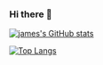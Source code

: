 ### Hi there 👋

<!--
**jamesjiwon/jamesjiwon** is a ✨ _special_ ✨ repository because its `README.md` (this file) appears on your GitHub profile.

Here are some ideas to get you started:


- 🔭 I’m currently working on ...
- 🌱 I’m currently learning ...
- 👯 I’m looking to collaborate on ...
- 🤔 I’m looking for help with ...
- 💬 Ask me about ...
- 📫 How to reach me: ...
- 😄 Pronouns: ...
- ⚡ Fun fact: ...f

-->


[![james's GitHub stats](https://github-readme-stats.vercel.app/api?username=jamesjiwon)](https://github.com/jamesjiwon/github-readme-stats)

[![Top Langs](https://github-readme-stats.vercel.app/api/top-langs/?username=jamesjiwon&layout=compact)](https://github.com/jamesjiwon/github-readme-stats)
